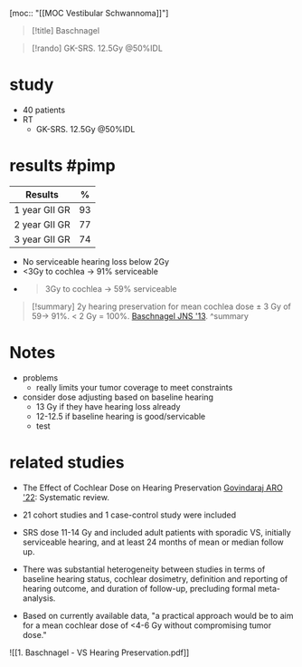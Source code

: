[moc:: "[[MOC Vestibular Schwannoma]]"]
>[!title]
Baschnagel

>[!rando] 
> GK-SRS. 12.5Gy @50%IDL

# study
- 40 patients
- RT
	- GK-SRS. 12.5Gy @50%IDL

# results #pimp 

| Results       | %   |
| ------------- | --- |
| 1 year GII GR | 93  |
| 2 year GII GR | 77  |
| 3 year GII GR | 74  |
    
- No serviceable hearing loss below 2Gy
- <3Gy to cochlea -> 91% serviceable
- >3Gy to cochlea -> 59% serviceable

> [!summary] 
> 2y hearing preservation for mean cochlea dose ± 3 Gy of 59→ 91%.
> < 2 Gy = 100%. [Baschnagel JNS '13](https://thejns.org/view/journals/j-neurosurg/118/3/article-p571.xml).
> ^summary

# Notes
- problems
	- really limits your tumor coverage to meet constraints
- consider dose adjusting based on baseline hearing
	- 13 Gy if they have hearing loss already
	- 12-12.5 if baseline hearing is good/servicable
	- test

# related studies
- The Effect of Cochlear Dose on Hearing Preservation [Govindaraj ARO '22](https://doi.org/10.1016/j.adro.2022.101059): Systematic review.  

- 21 cohort studies and 1 case-control study were included
- SRS dose 11-14 Gy and included adult patients with sporadic VS, initially serviceable hearing, and at least 24 months of mean or median follow up.
- There was substantial heterogeneity between studies in terms of baseline hearing status, cochlear dosimetry, definition and reporting of hearing outcome, and duration of follow-up, precluding formal meta-analysis.
- Based on currently available data, "a practical approach would be to aim for a mean cochlear dose of <4-6 Gy without compromising tumor dose."

![[1. Baschnagel - VS Hearing Preservation.pdf]]